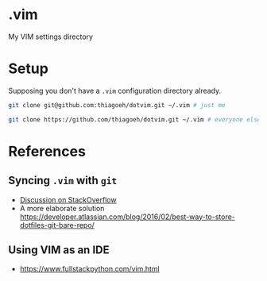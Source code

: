 # .vim
My VIM settings directory

# Setup

Supposing you don't have a `.vim` configuration directory already.
```bash
git clone git@github.com:thiagoeh/dotvim.git ~/.vim # just me 

git clone https://github.com/thiagoeh/dotvim.git ~/.vim # everyone else
```
# References

## Syncing `.vim` with `git`
- [Discussion on StackOverflow](https://stackoverflow.com/a/18203545)
- A more elaborate solution https://developer.atlassian.com/blog/2016/02/best-way-to-store-dotfiles-git-bare-repo/

## Using VIM as an IDE
- https://www.fullstackpython.com/vim.html

